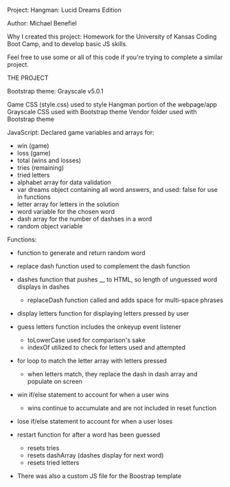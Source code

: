 Project: Hangman: Lucid Dreams Edition

Author: Michael Benefiel

Why I created this project: Homework for the University of Kansas Coding Boot Camp, and to develop basic JS skills.

Feel free to use some or all of this code if you're trying to complete a similar project.


THE PROJECT

Bootstrap theme: Grayscale v5.0.1

Game CSS (style.css) used to style Hangman portion of the webpage/app
Grayscale CSS used with Bootstrap theme
Vendor folder used with Bootstrap theme


JavaScript:
Declared game variables and arrays for:
- win (game)
- loss (game)
- total (wins and losses)
- tries (remaining)
- tried letters
- alphabet array for data validation
- var dreams object containing all word answers, and used: false for use in   functions
- letter array for letters in the solution
- word variable for the chosen word
- dash array for the number of dashses in a word
- random object variable

Functions:
- function to generate and return random word

- replace dash function used to complement the dash function

- dashes function that pushes __ to HTML, so length of unguessed word         displays in dashes
  - replaceDash function called and adds space for multi-space phrases

- display letters function for displaying letters pressed by user

- guess letters function includes the onkeyup event listener 
  - toLowerCase used for comparison's sake
  - indexOf utilized to check for letters used and attempted

- for loop to match the letter array with letters pressed
  - when letters match, they replace the dash in dash array and populate on       screen

- win if/else statement to account for when a user wins
  - wins continue to accumulate and are not included in reset function

- lose if/else statement to account for when a user loses

- restart function for after a word has been guessed
  - resets tries
  - resets dashArray (dashes display for next word)
  - resets tried letters

- There was also a custom JS file for the Boostrap template


    
